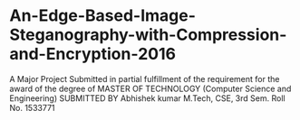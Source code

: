 # An-Edge-Based-Image-Steganography-with-Compression-and-Encryption-2016
A Major Project Submitted in partial fulfillment of the requirement for the award of the degree of MASTER OF TECHNOLOGY (Computer Science and Engineering) SUBMITTED BY Abhishek kumar M.Tech, CSE, 3rd Sem. Roll No. 1533771
